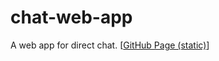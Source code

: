 # chat-web-app
A web app for direct chat.
[[GitHub Page (static)](https://leoxiang66.github.io/chat-web-app/)]
